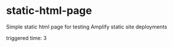 # static-html-page
Simple static html page for testing Amplify static site deployments

triggered time: 3
